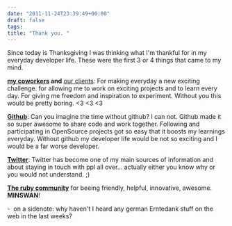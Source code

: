 ```yaml
---
date: "2011-11-24T23:39:49+00:00"
draft: false
tags: 
title: "Thank you. "
---
```

<p>Since today is Thanksgiving I was thinking what I'm thankful for in my everyday developer life. These were the first 3 or 4 things that came to my mind.  </p>&#13;
<p><strong><a href="http://railslove.com/team">my coworkers</a> and</strong> <a href="http://railslove.com/work">our clients</a>: For making everyday a new exciting challenge. for allowing me to work on exciting projects and to learn every day. For giving me freedom and inspiration to experiment. Without you this would be pretty boring. &lt;3 &lt;3 &lt;3</p>&#13;
<p><strong><a href="http://github.com">Github</a></strong>: Can you imagine the time without github? I can not. Github made it so super awesome to share code and work together. Following and participating in OpenSource projects got so easy that it boosts my learnings everyday. Without github my developer life would be not so exciting and I would be a far worse developer.</p>&#13;
<p><strong><a href="http://twitter.com/bumi">Twitter</a></strong>: Twitter has become one of my main sources of information and about staying in touch with ppl all over... actually either you know why or you would not understand. ;)</p>&#13;
<p><strong><a href="http://ruby-lang.org">The ruby community</a></strong> for beeing friendly, helpful, innovative, awesome. <strong>MINSWAN</strong>!</p>&#13;
&#13;
<p>-  on a sidenote: why haven't I heard any german Erntedank stuff on the web in the last weeks? </p> 